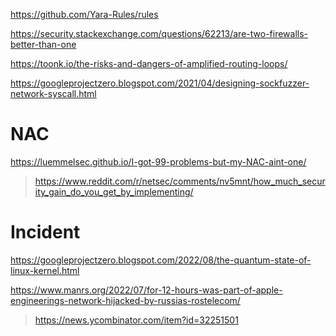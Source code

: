 https://github.com/Yara-Rules/rules

https://security.stackexchange.com/questions/62213/are-two-firewalls-better-than-one

https://toonk.io/the-risks-and-dangers-of-amplified-routing-loops/

https://googleprojectzero.blogspot.com/2021/04/designing-sockfuzzer-network-syscall.html

# NAC
https://luemmelsec.github.io/I-got-99-problems-but-my-NAC-aint-one/
> https://www.reddit.com/r/netsec/comments/nv5mnt/how_much_security_gain_do_you_get_by_implementing/

# Incident
https://googleprojectzero.blogspot.com/2022/08/the-quantum-state-of-linux-kernel.html

https://www.manrs.org/2022/07/for-12-hours-was-part-of-apple-engineerings-network-hijacked-by-russias-rostelecom/
> https://news.ycombinator.com/item?id=32251501